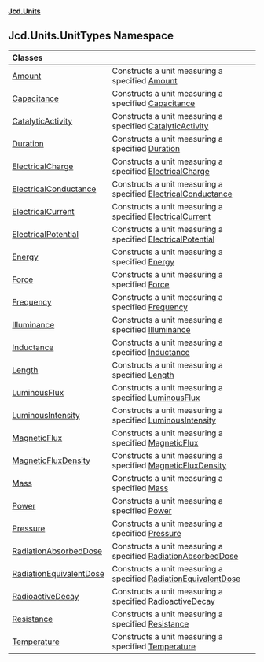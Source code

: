 #### [Jcd.Units](index.md 'index')

## Jcd.Units.UnitTypes Namespace

| Classes | |
| :--- | :--- |
| [Amount](Jcd.Units.UnitTypes.Amount.md 'Jcd.Units.UnitTypes.Amount') | Constructs a unit measuring a specified [Amount](Jcd.Units.UnitTypes.Amount.md 'Jcd.Units.UnitTypes.Amount') |
| [Capacitance](Jcd.Units.UnitTypes.Capacitance.md 'Jcd.Units.UnitTypes.Capacitance') | Constructs a unit measuring a specified [Capacitance](Jcd.Units.UnitTypes.Capacitance.md 'Jcd.Units.UnitTypes.Capacitance') |
| [CatalyticActivity](Jcd.Units.UnitTypes.CatalyticActivity.md 'Jcd.Units.UnitTypes.CatalyticActivity') | Constructs a unit measuring a specified [CatalyticActivity](Jcd.Units.UnitTypes.CatalyticActivity.md 'Jcd.Units.UnitTypes.CatalyticActivity') |
| [Duration](Jcd.Units.UnitTypes.Duration.md 'Jcd.Units.UnitTypes.Duration') | Constructs a unit measuring a specified [Duration](Jcd.Units.UnitTypes.Duration.md 'Jcd.Units.UnitTypes.Duration') |
| [ElectricalCharge](Jcd.Units.UnitTypes.ElectricalCharge.md 'Jcd.Units.UnitTypes.ElectricalCharge') | Constructs a unit measuring a specified [ElectricalCharge](Jcd.Units.UnitTypes.ElectricalCharge.md 'Jcd.Units.UnitTypes.ElectricalCharge') |
| [ElectricalConductance](Jcd.Units.UnitTypes.ElectricalConductance.md 'Jcd.Units.UnitTypes.ElectricalConductance') | Constructs a unit measuring a specified [ElectricalConductance](Jcd.Units.UnitTypes.ElectricalConductance.md 'Jcd.Units.UnitTypes.ElectricalConductance') |
| [ElectricalCurrent](Jcd.Units.UnitTypes.ElectricalCurrent.md 'Jcd.Units.UnitTypes.ElectricalCurrent') | Constructs a unit measuring a specified [ElectricalCurrent](Jcd.Units.UnitTypes.ElectricalCurrent.md 'Jcd.Units.UnitTypes.ElectricalCurrent') |
| [ElectricalPotential](Jcd.Units.UnitTypes.ElectricalPotential.md 'Jcd.Units.UnitTypes.ElectricalPotential') | Constructs a unit measuring a specified [ElectricalPotential](Jcd.Units.UnitTypes.ElectricalPotential.md 'Jcd.Units.UnitTypes.ElectricalPotential') |
| [Energy](Jcd.Units.UnitTypes.Energy.md 'Jcd.Units.UnitTypes.Energy') | Constructs a unit measuring a specified [Energy](Jcd.Units.UnitTypes.Energy.md 'Jcd.Units.UnitTypes.Energy') |
| [Force](Jcd.Units.UnitTypes.Force.md 'Jcd.Units.UnitTypes.Force') | Constructs a unit measuring a specified [Force](Jcd.Units.UnitTypes.Force.md 'Jcd.Units.UnitTypes.Force') |
| [Frequency](Jcd.Units.UnitTypes.Frequency.md 'Jcd.Units.UnitTypes.Frequency') | Constructs a unit measuring a specified [Frequency](Jcd.Units.UnitTypes.Frequency.md 'Jcd.Units.UnitTypes.Frequency') |
| [Illuminance](Jcd.Units.UnitTypes.Illuminance.md 'Jcd.Units.UnitTypes.Illuminance') | Constructs a unit measuring a specified [Illuminance](Jcd.Units.UnitTypes.Illuminance.md 'Jcd.Units.UnitTypes.Illuminance') |
| [Inductance](Jcd.Units.UnitTypes.Inductance.md 'Jcd.Units.UnitTypes.Inductance') | Constructs a unit measuring a specified [Inductance](Jcd.Units.UnitTypes.Inductance.md 'Jcd.Units.UnitTypes.Inductance') |
| [Length](Jcd.Units.UnitTypes.Length.md 'Jcd.Units.UnitTypes.Length') | Constructs a unit measuring a specified [Length](Jcd.Units.UnitTypes.Length.md 'Jcd.Units.UnitTypes.Length') |
| [LuminousFlux](Jcd.Units.UnitTypes.LuminousFlux.md 'Jcd.Units.UnitTypes.LuminousFlux') | Constructs a unit measuring a specified [LuminousFlux](Jcd.Units.UnitTypes.LuminousFlux.md 'Jcd.Units.UnitTypes.LuminousFlux') |
| [LuminousIntensity](Jcd.Units.UnitTypes.LuminousIntensity.md 'Jcd.Units.UnitTypes.LuminousIntensity') | Constructs a unit measuring a specified [LuminousIntensity](Jcd.Units.UnitTypes.LuminousIntensity.md 'Jcd.Units.UnitTypes.LuminousIntensity') |
| [MagneticFlux](Jcd.Units.UnitTypes.MagneticFlux.md 'Jcd.Units.UnitTypes.MagneticFlux') | Constructs a unit measuring a specified [MagneticFlux](Jcd.Units.UnitTypes.MagneticFlux.md 'Jcd.Units.UnitTypes.MagneticFlux') |
| [MagneticFluxDensity](Jcd.Units.UnitTypes.MagneticFluxDensity.md 'Jcd.Units.UnitTypes.MagneticFluxDensity') | Constructs a unit measuring a specified [MagneticFluxDensity](Jcd.Units.UnitTypes.MagneticFluxDensity.md 'Jcd.Units.UnitTypes.MagneticFluxDensity') |
| [Mass](Jcd.Units.UnitTypes.Mass.md 'Jcd.Units.UnitTypes.Mass') | Constructs a unit measuring a specified [Mass](Jcd.Units.UnitTypes.Mass.md 'Jcd.Units.UnitTypes.Mass') |
| [Power](Jcd.Units.UnitTypes.Power.md 'Jcd.Units.UnitTypes.Power') | Constructs a unit measuring a specified [Power](Jcd.Units.UnitTypes.Power.md 'Jcd.Units.UnitTypes.Power') |
| [Pressure](Jcd.Units.UnitTypes.Pressure.md 'Jcd.Units.UnitTypes.Pressure') | Constructs a unit measuring a specified [Pressure](Jcd.Units.UnitTypes.Pressure.md 'Jcd.Units.UnitTypes.Pressure') |
| [RadiationAbsorbedDose](Jcd.Units.UnitTypes.RadiationAbsorbedDose.md 'Jcd.Units.UnitTypes.RadiationAbsorbedDose') | Constructs a unit measuring a specified [RadiationAbsorbedDose](Jcd.Units.UnitTypes.RadiationAbsorbedDose.md 'Jcd.Units.UnitTypes.RadiationAbsorbedDose') |
| [RadiationEquivalentDose](Jcd.Units.UnitTypes.RadiationEquivalentDose.md 'Jcd.Units.UnitTypes.RadiationEquivalentDose') | Constructs a unit measuring a specified [RadiationEquivalentDose](Jcd.Units.UnitTypes.RadiationEquivalentDose.md 'Jcd.Units.UnitTypes.RadiationEquivalentDose') |
| [RadioactiveDecay](Jcd.Units.UnitTypes.RadioactiveDecay.md 'Jcd.Units.UnitTypes.RadioactiveDecay') | Constructs a unit measuring a specified [RadioactiveDecay](Jcd.Units.UnitTypes.RadioactiveDecay.md 'Jcd.Units.UnitTypes.RadioactiveDecay') |
| [Resistance](Jcd.Units.UnitTypes.Resistance.md 'Jcd.Units.UnitTypes.Resistance') | Constructs a unit measuring a specified [Resistance](Jcd.Units.UnitTypes.Resistance.md 'Jcd.Units.UnitTypes.Resistance') |
| [Temperature](Jcd.Units.UnitTypes.Temperature.md 'Jcd.Units.UnitTypes.Temperature') | Constructs a unit measuring a specified [Temperature](Jcd.Units.UnitTypes.Temperature.md 'Jcd.Units.UnitTypes.Temperature') |
